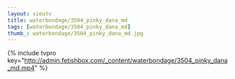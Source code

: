 ```yaml
--- 
layout: sieutv
title: waterbondage/3504_pinky_dana_md
tags: [waterbondage/3504_pinky_dana_md]
thumb_: waterbondage/3504_pinky_dana_md.jpg
---
```

{% include tvpro key="http://admin.fetishbox.com/_content/waterbondage/3504_pinky_dana_md.mp4" %} 

